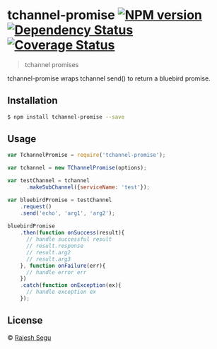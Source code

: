 # tchannel-promise [![NPM version][npm-image]][npm-url] [![Dependency Status][daviddm-image]][daviddm-url] [![Coverage Status](https://coveralls.io/repos/rajeshsegu/tchannel-promise/badge.svg?branch=master&service=github)](https://coveralls.io/github/rajeshsegu/tchannel-promise?branch=master)
> tchannel promises

tchannel-promise wraps tchannel send() to return a bluebird promise. 

## Installation

```sh
$ npm install tchannel-promise --save
```

## Usage

```js
var TchannelPromise = require('tchannel-promise');

var tchannel = new TChannelPromise(options);

var testChannel = tchannel
      .makeSubChannel({serviceName: 'test'});

var bluebirdPromise = testChannel
	.request()
    .send('echo', 'arg1', 'arg2');
    
bluebirdPromise    
    .then(function onSuccess(result){
      // handle successful result    
      // result.response
      // result.arg2
      // result.arg3
    }, function onFailure(err){
      // handle error err
    })
    .catch(function onException(ex){
      // handle exception ex
    });

```

## License

 © [Rajesh Segu](https://www.npmjs.com/~rajeshsegu)


[npm-image]: https://badge.fury.io/js/tchannel-promise.svg
[npm-url]: https://npmjs.org/package/tchannel-promise
[travis-image]: https://travis-ci.org/rajeshsegu/tchannel-promise.svg?branch=master
[travis-url]: https://travis-ci.org/rajeshsegu/tchannel-promise
[daviddm-image]: https://david-dm.org/rajeshsegu/tchannel-promise.svg?theme=shields.io
[daviddm-url]: https://david-dm.org/rajeshsegu/tchannel-promise
[coveralls-image]: https://coveralls.io/repos/rajeshsegu/tchannel-promise/badge.svg
[coveralls-url]: https://coveralls.io/r/rajeshsegu/tchannel-promise
